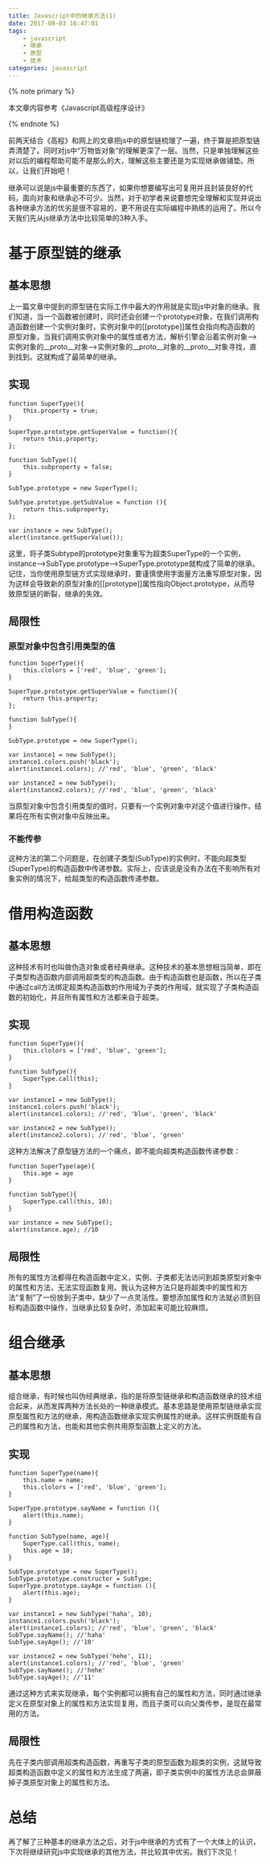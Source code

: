 ```yaml
---
title: Javascript中的继承方法(1)
date: 2017-08-03 16:47:01
tags:
	- javascript
	- 继承
	- 原型
	- 技术
categories: javascript
---
```


{% note primary %}

本文章内容参考《Javascript高级程序设计》

{% endnote %}

前两天结合《高程》和网上的文章把js中的原型链梳理了一遍，终于算是把原型链弄清楚了。同时对js中“万物皆对象”的理解更深了一层。当然，只是单独理解这些对以后的编程帮助可能不是那么的大，理解这些主要还是为实现继承做铺垫。所以，让我们开始吧！

继承可以说是js中最重要的东西了，如果你想要编写出可复用并且封装良好的代码，面向对象和继承必不可少。当然，对于初学者来说要想完全理解和实现并说出各种继承方法的优劣是很不容易的，更不用说在实际编程中熟练的运用了。所以今天我们先从js继承方法中比较简单的3种入手。

<!-- more -->

# 基于原型链的继承

## 基本思想

上一篇文章中提到的原型链在实际工作中最大的作用就是实现js中对象的继承。我们知道，当一个函数被创建时，同时还会创建一个prototype对象，在我们调用构造函数创建一个实例对象时，实例对象中的\[[prototype]]属性会指向构造函数的原型对象，当我们调用实例对象中的属性或者方法，解析引擎会沿着实例对象——>实例对象的\__proto\__对象——>实例对象的\__proto\__对象的\__proto\__对象寻找，直到找到。这就构成了最简单的继承。

## 实现

```
function SuperType(){
	this.property = true;
}

SuperType.prototype.getSuperValue = function(){
	return this.property;
};

function SubType(){
	this.subproperty = false;
}

SubType.prototype = new SuperType();

SubType.prototype.getSubValue = function (){
	return this.subproperty;
};

var instance = new SubType();
alert(instance.getSuperValue());
```

这里，将子类Subtype的prototype对象重写为超类SuperType的一个实例，instance——>SubType.prototype——>SuperType.prototype就构成了简单的继承。记住，当你使用原型链方式实现继承时，要谨慎使用字面量方法重写原型对象，因为这样会导致新的原型对象的\[[prototype]]属性指向Object.prototype，从而导致原型链的断裂，继承的失效。

## 局限性

### 原型对象中包含引用类型的值

```
function SuperType(){
	this.clolors = ['red', 'blue', 'green'];
}

SuperType.prototype.getSuperValue = function(){
	return this.property;
};

function SubType(){
}

SubType.prototype = new SuperType();

var instance1 = new SubType();
instance1.colors.push('black');
alert(instance1.colors); //'red', 'blue', 'green', 'black'

var instance2 = new SubType();
alert(instance2.colors); //'red', 'blue', 'green', 'black'
```

当原型对象中包含引用类型的值时，只要有一个实例对象中对这个值进行操作，结果将在所有实例对象中反映出来。

### 不能传参

这种方法的第二个问题是，在创建子类型(SubType)的实例时，不能向超类型(SuperType)的构造函数中传递参数。实际上，应该说是没有办法在不影响所有对象实例的情况下，给超类型的构造函数传递参数。

# 借用构造函数

## 基本思想

这种技术有时也叫做伪造对象或者经典继承。这种技术的基本思想相当简单，即在子类型构造函数内部调用超类型的构造函数。由于构造函数也是函数，所以在子类中通过call方法绑定超类构造函数的作用域为子类的作用域，就实现了子类构造函数的初始化，并且所有属性和方法都来自于超类。

## 实现

```
function SuperType(){
	this.clolors = ['red', 'blue', 'green'];
}

function SubType(){
	SuperType.call(this);
}

var instance1 = new SubType();
instance1.colors.push('black');
alert(instance1.colors); //'red', 'blue', 'green', 'black'

var instance2 = new SubType();
alert(instance2.colors); //'red', 'blue', 'green'
```

这种方法解决了原型链方法的一个痛点，即不能向超类构造函数传递参数：

```
function SuperType(age){
	this.age = age
}

function SubType(){
	SuperType.call(this, 10);
}

var instance = new SubType();
alert(instance.age); //10
```

## 局限性

所有的属性方法都得在构造函数中定义，实例、子类都无法访问到超类原型对象中的属性和方法，无法实现函数复用。我认为这种方法只是将超类中的属性和方法“复制”了一份放到子类中，缺少了一点灵活性。要想添加属性和方法就必须到目标构造函数中操作，当继承比较复杂时，添加起来可能比较麻烦。

# 组合继承

## 基本思想

组合继承，有时候也叫伪经典继承，指的是将原型链继承和构造函数继承的技术组合起来，从而发挥两种方法长处的一种继承模式。基本思路是使用原型链继承实现原型属性和方法的继承，用构造函数继承实现实例属性的继承。这样实例既能有自己的属性和方法，也能和其他实例共用原型函数上定义的方法。

## 实现

```
function SuperType(name){
	this.name = name;
	this.clolors = ['red', 'blue', 'green'];
}

SuperType.prototype.sayName = function (){
	alert(this.name);
}

function SubType(name, age){
	SuperType.call(this, name);
	this.age = 10;
}

SubType.prototype = new SuperType();
SubType.prototype.constructor = SubType;
SuperType.prototype.sayAge = function (){
	alert(this.age);
}

var instance1 = new SubType('haha', 10);
instance1.colors.push('black');
alert(instance1.colors); //'red', 'blue', 'green', 'black'
SubType.sayName(); //'haha'
SubType.sayAge(); //'10'

var instance2 = new SubType('hehe', 11);
alert(instance1.colors); //'red', 'blue', 'green'
SubType.sayName(); //'hehe'
SubType.sayAge(); //'11'
```

通过这种方式来实现继承，每个实例都可以拥有自己的属性和方法，同时通过继承定义在原型对象上的属性和方法实现复用，而且子类可以向父类传参，是现在最常用的方法。

## 局限性

先在子类内部调用超类构造函数，再重写子类的原型函数为超类的实例，这就导致超类构造函数中定义的属性和方法生成了两遍，即子类实例中的属性方法总会屏蔽掉子类原型对象上的属性和方法。

# 总结

再了解了三种基本的继承方法之后，对于js中继承的方式有了一个大体上的认识，下次将继续研究js中实现继承的其他方法，并比较其中优劣。我们下次见！
